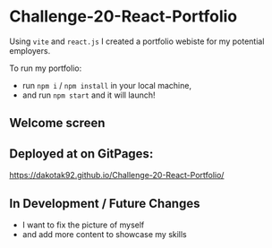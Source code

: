 # Challenge-20-React-Portfolio

Using `vite` and `react.js` I created a portfolio webiste for my potential employers.

To run my portfolio: 
+ run `npm i` / `npm install` in your local machine,
+ and run  `npm start` and it will launch!

## Welcome screen
  
 ## Deployed at on GitPages:
https://dakotak92.github.io/Challenge-20-React-Portfolio/

 ## In Development / Future Changes
 + I want to fix the picture of myself
 + and add more content to showcase my skills
